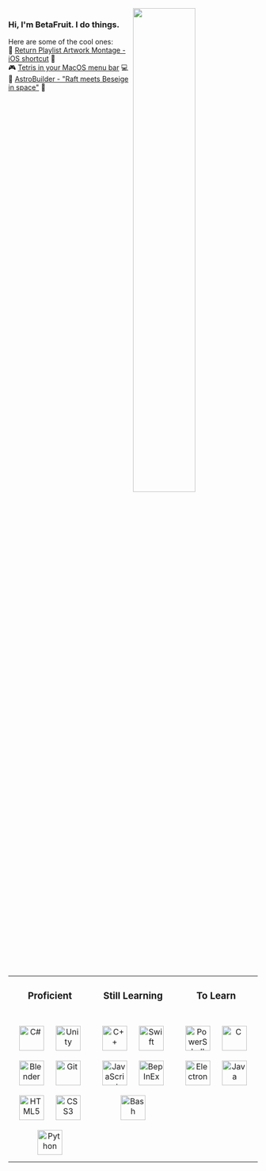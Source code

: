 <img src="https://github-readme-stats.vercel.app/api?username=betafruit&show_icons=true&count_private=true&hide_border=true&theme=transparent" style="width: 50%" align="right"/>
<div>
  <h3>Hi, I'm BetaFruit. I do things.</h3>
  Here are some of the cool ones:
  <br/>
  🎵 <a href="https://routinehub.co/shortcut/19225">Return Playlist Artwork Montage - iOS shortcut</a> 📱<br/>
  🎮 <a href="https://github.com/betafruit/menubartetris">Tetris in your MacOS menu bar</a> 💻<br/>
  🚀 <a href="https://betafruit.itch.io/astrobuilder">AstroBuilder - "Raft meets Beseige in space"</a> 🌌<br/>
  <br/>
</div>

<table width="100%">
  <tr>
    <td valign="top" width="33%">
      <h3 align="center">Proficient</h3>
      <br/>
      <div align="center">
        <a href="https://docs.microsoft.com/en-us/dotnet/csharp"><img style="margin: 10px" src="https://profilinator.rishav.dev/skills-assets/csharp-original.svg" alt="C#" height="50" /></a>
        <a href="https://unity.com"><img style="margin: 10px" src="https://preview.redd.it/petition-to-bring-back-the-old-unity-logo-v0-b7aslzp03uib1.png?width=256&format=png&auto=webp&s=f5e4664efd1aa95c1c30ef05cf4d9596f3dc6b4b" alt="Unity" height="50" /></a>
        <a href="https://www.blender.org"><img style="margin: 10px" src="https://upload.wikimedia.org/wikipedia/commons/thumb/0/0c/Blender_logo_no_text.svg/2503px-Blender_logo_no_text.svg.png" alt="Blender" height="50" /></a>
        <a href="https://github.com"><img style="margin: 10px" src="https://profilinator.rishav.dev/skills-assets/git-scm-icon.svg" alt="Git" height="50" /></a>
        <a href="https://en.wikipedia.org/wiki/HTML5"><img style="margin: 10px" src="https://www.w3.org/html/logo/downloads/HTML5_Badge_256.png" alt="HTML5" height="50" /></a>
        <a href="https://www.w3schools.com/css"><img style="margin: 10px" src="https://upload.wikimedia.org/wikipedia/commons/6/62/CSS3_logo.svg" alt="CSS3" height="50" /></a>
        <a href="https://www.python.org"><img style="margin: 10px" src="https://images.icon-icons.com/2699/PNG/512/python_logo_icon_168886.png" alt="Python" height="50" /></a>
      </div>
    </td>
    <td valign="top" width="33%">
      <h3 align="center">Still Learning</h3>
      <br/>
      <div align="center">
        <a href="https://www.cplusplus.com"><img style="margin: 10px" src="https://profilinator.rishav.dev/skills-assets/cplusplus-original.svg" alt="C++" height="50" /></a>
        <a href="https://developer.apple.com/swift"><img style="margin: 10px" src="https://static-00.iconduck.com/assets.00/swift-icon-256x256-kso02u6m.png" alt="Swift" height="50" /></a>
        <a href="https://www.javascript.com"><img style="margin: 10px" src="https://profilinator.rishav.dev/skills-assets/javascript-original.svg" alt="JavaScript" height="50" /></a>
        <a href="https://github.com/BepInEx/BepInEx"><img style="margin: 10px" src="https://cdn2.steamgriddb.com/logo/c24f9ae141fa02c7fa1deea7e1149557.png" alt="BepInEx" height="50" /></a>
        <a href="https://www.gnu.org/software/bash"><img style="margin: 10px" src="https://bashlogo.com/img/symbol/png/monochrome_light.png" alt="Bash" height="50" /></a>
      </div>
    </td>
    <td valign="top" width="33%">
      <h3 align="center">To Learn</h3>
      <br/>
      <div align="center">
        <a href="https://docs.microsoft.com/en-us/powershell"><img style="margin: 10px" src="https://profilinator.rishav.dev/skills-assets/powershell.png" alt="PowerShell" height="50" /></a>
        <a href="https://www.cprogramming.com"><img style="margin: 10px" src="https://profilinator.rishav.dev/skills-assets/c-original.svg" alt="C" height="50" /></a>
        <a href="https://www.electronjs.org"><img style="margin: 10px" src="https://profilinator.rishav.dev/skills-assets/electron-original.svg" alt="Electron" height="50" /></a>
        <a href="https://www.java.com"><img style="margin: 10px" src="https://profilinator.rishav.dev/skills-assets/java-original-wordmark.svg" alt="Java" height="50" /></a>
      </div>
    </td>
  </tr>
</table>
<br/>

